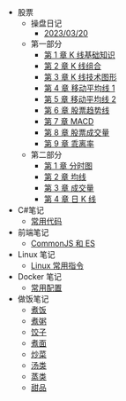 - 股票
  - 操盘日记
    - [2023/03/20](/股票/操盘日记/2023-03-20.md)
  - 第一部分
    - [第 1 章 K 线基础知识](/股票/一/第1章.md)
    - [第 2 章 K 线组合](/股票/一/第2章.md)
    - [第 3 章 K 线技术图形](/股票/一/第3章.md)
    - [第 4 章 移动平均线 1](/股票/一/第4章.md)
    - [第 5 章 移动平均线 2](/股票/一/第5章.md)
    - [第 6 章 股票趋势线](/股票/一/第6章.md)
    - [第 7 章 MACD](/股票/一/第7章.md)
    - [第 8 章 股票成交量](/股票/一/第8章.md)
    - [第 9 章 乖离率](/股票/一/第9章.md)
  - 第二部分
    - [第 1 章 分时图](/股票/二/第1章.md)
    - [第 2 章 均线](/股票/二/第2章.md)
    - [第 3 章 成交量](/股票/二/第3章.md)
    - [第 4 章 日 K 线](/股票/二/第4章.md)
- C#笔记
  - [常用代码](/笔记/C%23/常用代码.md)
- 前端笔记
  - [CommonJS 和 ES](/笔记/前端/CommonJs和ES.md)
- Linux 笔记
  - [Linux 常用指令](/笔记/Linux/常用指令.md)
- Docker 笔记
  - [常用配置](/笔记/Docker/常用配置.md)
- 做饭笔记
  - [煮饭](/做饭/饭.md)
  - [煮粥](/做饭/粥.md)
  - [饺子](/做饭/饺.md)
  - [煮面](/做饭/面.md)
  - [炒菜](/做饭/炒.md)
  - [汤类](/做饭/汤.md)
  - [蒸类](/做饭/蒸.md)
  - [甜品](/做饭/甜.md)
